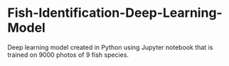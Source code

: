 # Fish-Identification-Deep-Learning-Model
Deep learning model created in Python using Jupyter notebook that is trained on 9000 photos of 9 fish species. 
